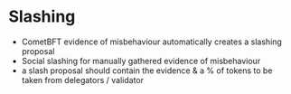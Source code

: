 # Slashing

- CometBFT evidence of misbehaviour automatically creates a slashing proposal
- Social slashing for manually gathered evidence of misbehaviour
- a slash proposal should contain the evidence & a % of tokens to be taken from delegators / validator
